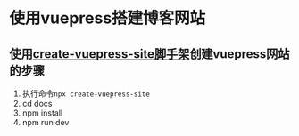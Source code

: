 # 使用vuepress搭建博客网站
## 使用[create-vuepress-site脚手架](https://github.com/vuepress/create-vuepress-site)创建vuepress网站的步骤
1. 执行命令`npx create-vuepress-site`
2. cd docs
3. npm install
4. npm run dev